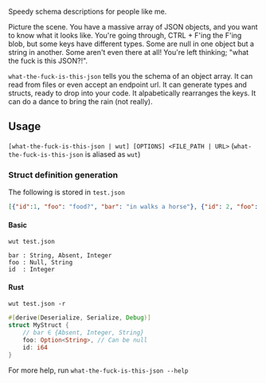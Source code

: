 Speedy schema descriptions for people like me.

Picture the scene. You have a massive array of JSON objects, and you want to know what it looks like. You're going through, CTRL + F'ing the F'ing blob, but some keys have different types. Some are null in one object but a string in another. Some aren't even there at all! You're left thinking; "what the fuck is this JSON?!".

`what-the-fuck-is-this-json` tells you the schema of an object array. It can read from files or even accept an endpoint url. It can generate types and structs, ready to drop into your code. It alpabetically rearranges the keys. It can do a dance to bring the rain (not really).

## Usage
`[what-the-fuck-is-this-json | wut] [OPTIONS] <FILE_PATH | URL>`
(`what-the-fuck-is-this-json` is aliased as `wut`)

### Struct definition generation

The following is stored in `test.json`
```json
[{"id":1, "foo": "food?", "bar": "in walks a horse"}, {"id": 2, "foo": null}, {"id": 3, "foo": "foood!", "bar": 123}]
```

#### Basic
`wut test.json`
```text
bar : String, Absent, Integer
foo : Null, String
id  : Integer
```

#### Rust
`wut test.json -r`
```rust
#[derive(Deserialize, Serialize, Debug)]
struct MyStruct {
	// bar ∈ {Absent, Integer, String}
	foo: Option<String>, // Can be null
	id: i64
}
```

For more help, run `what-the-fuck-is-this-json --help`

